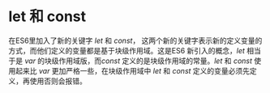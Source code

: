 # let 和 const
在ES6里加入了新的关键字 *let* 和 *const*， 这两个新的关键字表示新的定义变量的方式，而他们定义的变量都是基于块级作用域。这是ES6 新引入的概念，*let* 相当于是 *var* 的块级作用域版，而*const* 定义的是块级作用域的常量。*let* 和 *const* 使用起来比 *var* 更加严格一些，在块级作用域中 *let* 和 *const* 定义的变量必须先定义，再使用否则会报错。
